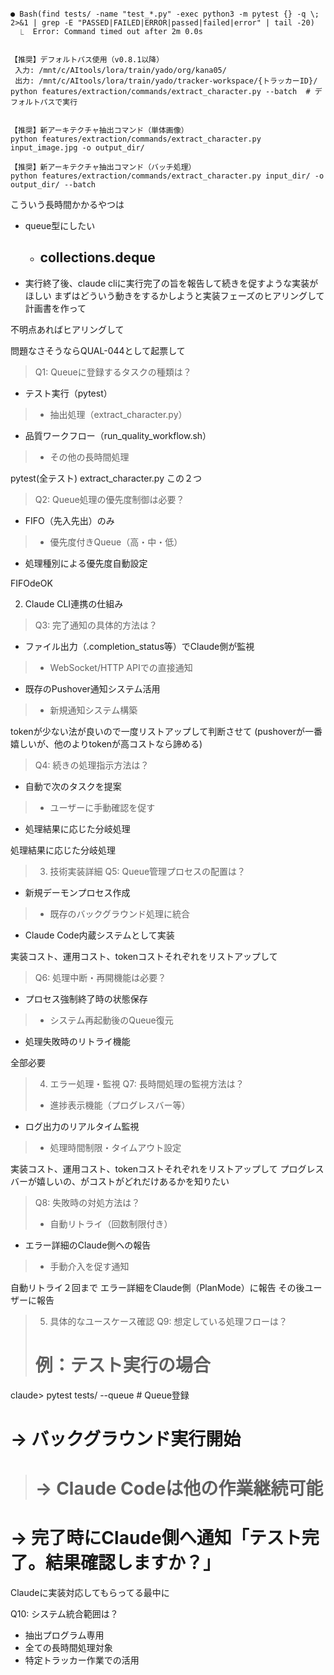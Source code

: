 

```

● Bash(find tests/ -name "test_*.py" -exec python3 -m pytest {} -q \; 2>&1 | grep -E "PASSED|FAILED|ERROR|passed|failed|error" | tail -20)
  ⎿  Error: Command timed out after 2m 0.0s


【推奨】デフォルトパス使用（v0.8.1以降）
 入力: /mnt/c/AItools/lora/train/yado/org/kana05/
 出力: /mnt/c/AItools/lora/train/yado/tracker-workspace/{トラッカーID}/
python features/extraction/commands/extract_character.py --batch  # デフォルトパスで実行


【推奨】新アーキテクチャ抽出コマンド（単体画像）
python features/extraction/commands/extract_character.py input_image.jpg -o output_dir/

【推奨】新アーキテクチャ抽出コマンド（バッチ処理）
python features/extraction/commands/extract_character.py input_dir/ -o output_dir/ --batch

```
こういう長時間かかるやつは

* queue型にしたい
	* ## collections.deque
* 実行終了後、claude cliに実行完了の旨を報告して続きを促すような実装がほしい
まずはどういう動きをするかしようと実装フェーズのヒアリングして計画書を作って

不明点あればヒアリングして

問題なさそうならQUAL-044として起票して


> Q1: Queueに登録するタスクの種類は？
  - テスト実行（pytest）
>  - 抽出処理（extract_character.py）
  - 品質ワークフロー（run_quality_workflow.sh）
>  - その他の長時間処理

pytest(全テスト)
extract_character.py
この２つ


>  Q2: Queue処理の優先度制御は必要？
  - FIFO（先入先出）のみ
>  - 優先度付きQueue（高・中・低）
  - 処理種別による優先度自動設定

FIFOdeOK

  2. Claude CLI連携の仕組み

>  Q3: 完了通知の具体的方法は？
  - ファイル出力（.completion_status等）でClaude側が監視
>  - WebSocket/HTTP APIでの直接通知
  - 既存のPushover通知システム活用
>  - 新規通知システム構築

tokenが少ない法が良いので一度リストアップして判断させて
(pushoverが一番嬉しいが、他のよりtokenが高コストなら諦める)



>  Q4: 続きの処理指示方法は？
  - 自動で次のタスクを提案
>  - ユーザーに手動確認を促す
  - 処理結果に応じた分岐処理

 処理結果に応じた分岐処理
  
  
>  3. 技術実装詳細
  Q5: Queue管理プロセスの配置は？
  - 新規デーモンプロセス作成
>  - 既存のバックグラウンド処理に統合
  - Claude Code内蔵システムとして実装

実装コスト、運用コスト、tokenコストそれぞれをリストアップして
  
>  Q6: 処理中断・再開機能は必要？
  - プロセス強制終了時の状態保存
>  - システム再起動後のQueue復元
  - 処理失敗時のリトライ機能

全部必要

>  4. エラー処理・監視
  Q7: 長時間処理の監視方法は？
>  - 進捗表示機能（プログレスバー等）
  - ログ出力のリアルタイム監視
>  - 処理時間制限・タイムアウト設定

実装コスト、運用コスト、tokenコストそれぞれをリストアップして
プログレスバーが嬉しいの、がコストがどれだけあるかを知りたい

>  Q8: 失敗時の対処方法は？
 > - 自動リトライ（回数制限付き）
  - エラー詳細のClaude側への報告
>  - 手動介入を促す通知

自動リトライ２回まで
エラー詳細をClaude側（PlanMode）に報告
その後ユーザーに報告

>  5. 具体的なユースケース確認
  Q9: 想定している処理フローは？
>  # 例：テスト実行の場合
  claude> pytest tests/ --queue  # Queue登録
  # → バックグラウンド実行開始
>  # → Claude Codeは他の作業継続可能
  # → 完了時にClaude側へ通知「テスト完了。結果確認しますか？」

Claudeに実装対応してもらってる最中に

  Q10: システム統合範囲は？
  - 抽出プログラム専用
  - 全ての長時間処理対象
  - 特定トラッカー作業での活用